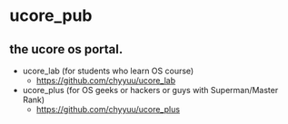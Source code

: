 ucore_pub
=========

## the ucore os portal. 

* ucore_lab (for students who learn OS course)
    * https://github.com/chyyuu/ucore_lab
* ucore_plus (for OS geeks or hackers or guys with Superman/Master Rank)
    * https://github.com/chyyuu/ucore_plus  